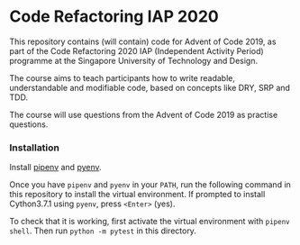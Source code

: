 # Code Refactoring IAP 2020

This repository contains (will contain) code for Advent of Code 2019, as part of the Code Refactoring 2020 IAP (Independent Activity Period) programme at the Singapore University of Technology and Design.

The course aims to teach participants how to write readable, understandable and modifiable code, based on concepts like DRY, SRP and TDD.

The course will use questions from the Advent of Code 2019 as practise questions.

### Installation
Install [pipenv](pipenv.kennethreitz.org/en/latest/install) and [pyenv](github.com/pyenv/pyenv-installer).

Once you have `pipenv` and `pyenv` in your `PATH`, run the following command in this repository to install the virtual environment.
If prompted to install Cython3.7.1 using `pyenv`, press `<Enter>` (yes).

To check that it is working, first activate the virtual environment with `pipenv shell`.
Then run `python -m pytest` in this directory.

